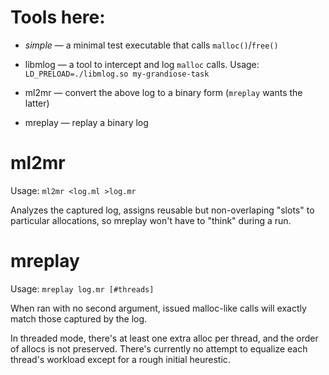 Tools here:
===========

* *simple* — a minimal test executable that calls `malloc()`/`free()`

* libmlog — a tool to intercept and log `malloc` calls.  Usage:
  `LD_PRELOAD=./libmlog.so my-grandiose-task`

* ml2mr — convert the above log to a binary form
  (`mreplay` wants the latter)

* mreplay — replay a binary log


ml2mr
=====

Usage: `ml2mr <log.ml >log.mr`

Analyzes the captured log, assigns reusable but non-overlaping "slots" to
particular allocations, so mreplay won't have to "think" during a run.


mreplay
=======

Usage: `mreplay log.mr [#threads]`

When ran with no second argument, issued malloc-like calls will exactly
match those captured by the log.

In threaded mode, there's at least one extra alloc per thread, and the order
of allocs is not preserved.  There's currently no attempt to equalize each
thread's workload except for a rough initial heurestic.
